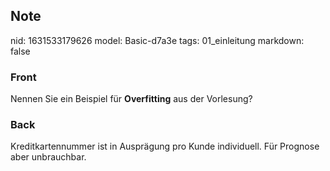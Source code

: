 ## Note
nid: 1631533179626
model: Basic-d7a3e
tags: 01_einleitung
markdown: false

### Front
Nennen Sie ein Beispiel für <b>Overfitting</b> aus der Vorlesung?

### Back
Kreditkartennummer ist in Ausprägung pro Kunde individuell. Für Prognose aber unbrauchbar.
